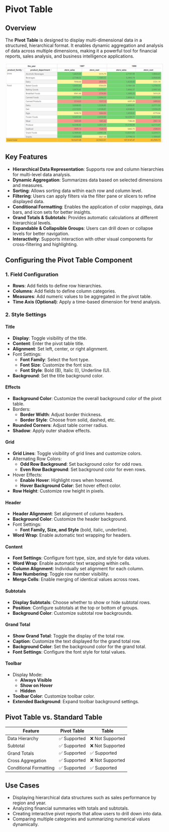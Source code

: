 # Pivot Table

## Overview

The **Pivot Table** is designed to display multi-dimensional data in a structured, hierarchical format. It enables dynamic aggregation and analysis of data across multiple dimensions, making it a powerful tool for financial reports, sales analysis, and business intelligence applications.

<div align="left"><img src="./../images/image-20250317214909632.png"   /></div>

## Key Features

- **Hierarchical Data Representation**: Supports row and column hierarchies for multi-level data analysis.
- **Dynamic Aggregation**: Summarizes data based on selected dimensions and measures.
- **Sorting**: Allows sorting data within each row and column level.
- **Filtering**: Users can apply filters via the filter pane or slicers to refine displayed data.
- **Conditional Formatting**: Enables the application of color mappings, data bars, and icon sets for better insights.
- **Grand Totals & Subtotals**: Provides automatic calculations at different hierarchical levels.
- **Expandable & Collapsible Groups**: Users can drill down or collapse levels for better navigation.
- **Interactivity**: Supports interaction with other visual components for cross-filtering and highlighting.

## Configuring the Pivot Table Component

### 1. **Field Configuration**

- **Rows**: Add fields to define row hierarchies.
- **Columns**: Add  fields to define column categories.
- **Measures**: Add numeric values to be aggregated in the pivot table.
- **Time Axis (Optional)**: Apply a time-based dimension for trend analysis.

### 2. **Style Settings**

#### Title

- **Display**: Toggle visibility of the title.
- **Content**: Enter the pivot table title.
- **Alignment**: Set left, center, or right alignment.
- Font Settings:
  - **Font Family**: Select the font type.
  - **Font Size**: Customize the font size.
  - **Font Style**: Bold (B), Italic (I), Underline (U).
- **Background**: Set the title background color.

#### Effects

- **Background Color**: Customize the overall background color of the pivot table.
- Borders:
  - **Border Width**: Adjust border thickness.
  - **Border Style**: Choose from solid, dashed, etc.
- **Rounded Corners**: Adjust table corner radius.
- **Shadow**: Apply outer shadow effects.

#### Grid

- **Grid Lines**: Toggle visibility of grid lines and customize colors.
- Alternating Row Colors:
  - **Odd Row Background**: Set background color for odd rows.
  - **Even Row Background**: Set background color for even rows.
- Hover Effects:
  - **Enable Hover**: Highlight rows when hovered.
  - **Hover Background Color**: Set hover effect color.
- **Row Height**: Customize row height in pixels.

#### Header

- **Header Alignment**: Set alignment of column headers.
- **Background Color**: Customize the header background.
- Font Settings:
  - **Font Family, Size, and Style** (bold, italic, underline).
- **Word Wrap**: Enable automatic text wrapping for headers.

#### Content

- **Font Settings**: Configure font type, size, and style for data values.
- **Word Wrap**: Enable automatic text wrapping within cells.
- **Column Alignment**: Individually set alignment for each column.
- **Row Numbering**: Toggle row number visibility.
- **Merge Cells**: Enable merging of identical values across rows.

#### Subtotals

- **Display Subtotals**: Choose whether to show or hide subtotal rows.
- **Position**: Configure subtotals at the top or bottom of groups.
- **Background Color**: Customize subtotal row backgrounds.

#### Grand Total

- **Show Grand Total**: Toggle the display of the total row.
- **Caption**: Customize the text displayed for the grand total row.
- **Background Color**: Set the background color for the grand total.
- **Font Settings**: Configure the font style for total values.

#### Toolbar

- Display Mode:
  - **Always Visible**
  - **Show on Hover**
  - **Hidden**
- **Toolbar Color**: Customize toolbar color.
- **Extended Background**: Expand toolbar background settings.

## Pivot Table vs. Standard Table

| Feature                  | Pivot Table                                         | Table        |
| ------------------------ | ------------------------------------------------------------ | --------------------- |
| Data Hierarchy           | ✅ Supported                                                  | ❌ Not Supported       |
| Subtotal | ✅ Supported                                                  | ❌ Not Supported       |
| Grand Totals | ✅ Supported                                                  | ✅ Supported       |
| Cross Aggregation        | ✅ Supported                                                  | ❌ Not Supported       |
| Conditional Formatting   | ✅ Supported                                                  | ✅ Supported           |

## Use Cases

- Displaying hierarchical data structures such as sales performance by region and year.
- Analyzing financial summaries with totals and subtotals.
- Creating interactive pivot reports that allow users to drill down into data.
- Comparing multiple categories and summarizing numerical values dynamically.
